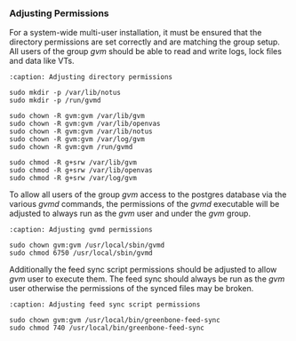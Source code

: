 ### Adjusting Permissions

For a system-wide multi-user installation, it must be ensured that the
directory permissions are set correctly and are matching the group setup.
All users of the group *gvm* should be able to read and write logs, lock files
and data like VTs.

```{code-block}
:caption: Adjusting directory permissions

sudo mkdir -p /var/lib/notus
sudo mkdir -p /run/gvmd

sudo chown -R gvm:gvm /var/lib/gvm
sudo chown -R gvm:gvm /var/lib/openvas
sudo chown -R gvm:gvm /var/lib/notus
sudo chown -R gvm:gvm /var/log/gvm
sudo chown -R gvm:gvm /run/gvmd

sudo chmod -R g+srw /var/lib/gvm
sudo chmod -R g+srw /var/lib/openvas
sudo chmod -R g+srw /var/log/gvm
```

To allow all users of the group *gvm* access to the postgres database via the
various *gvmd* commands, the permissions of the *gvmd* executable will be adjusted
to always run as the *gvm* user and under the *gvm* group.

```{code-block}
:caption: Adjusting gvmd permissions

sudo chown gvm:gvm /usr/local/sbin/gvmd
sudo chmod 6750 /usr/local/sbin/gvmd
```

Additionally the feed sync script permissions should be adjusted to allow
*gvm* user to execute them. The feed sync should always be run as the *gvm* user
otherwise the permissions of the synced files may be broken.

```{code-block}
:caption: Adjusting feed sync script permissions

sudo chown gvm:gvm /usr/local/bin/greenbone-feed-sync
sudo chmod 740 /usr/local/bin/greenbone-feed-sync
```
